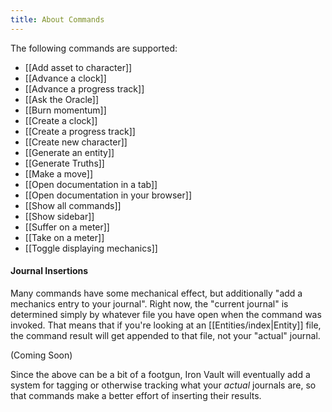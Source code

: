 ```yaml
---
title: About Commands
---
```

The following commands are supported:

* [[Add asset to character]]
* [[Advance a clock]]
* [[Advance a progress track]]
* [[Ask the Oracle]]
* [[Burn momentum]]
* [[Create a clock]]
* [[Create a progress track]]
* [[Create new character]]
* [[Generate an entity]]
* [[Generate Truths]]
* [[Make a move]]
* [[Open documentation in a tab]]
* [[Open documentation in your browser]]
* [[Show all commands]]
* [[Show sidebar]]
* [[Suffer on a meter]]
* [[Take on a meter]]
* [[Toggle displaying mechanics]]

#### Journal Insertions

Many commands have some mechanical effect, but additionally "add a mechanics entry to your journal". Right now, the "current journal" is determined simply by whatever file you have open when the command was invoked. That means that if you're looking at an [[Entities/index|Entity]] file, the command result will get appended to that file, not your "actual" journal.

(Coming Soon)

Since the above can be a bit of a footgun, Iron Vault will eventually add a system for tagging or otherwise tracking what your _actual_ journals are, so that commands make a better effort of inserting their results.
